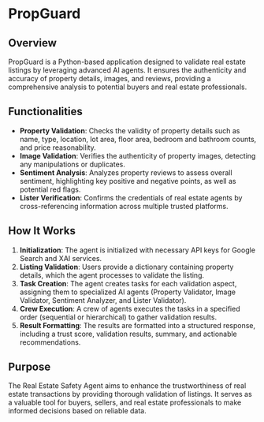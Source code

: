# PropGuard

## Overview
PropGuard is a Python-based application designed to validate real estate listings by leveraging advanced AI agents. It ensures the authenticity and accuracy of property details, images, and reviews, providing a comprehensive analysis to potential buyers and real estate professionals.

## Functionalities
- **Property Validation**: Checks the validity of property details such as name, type, location, lot area, floor area, bedroom and bathroom counts, and price reasonability.
- **Image Validation**: Verifies the authenticity of property images, detecting any manipulations or duplicates.
- **Sentiment Analysis**: Analyzes property reviews to assess overall sentiment, highlighting key positive and negative points, as well as potential red flags.
- **Lister Verification**: Confirms the credentials of real estate agents by cross-referencing information across multiple trusted platforms.

## How It Works
1. **Initialization**: The agent is initialized with necessary API keys for Google Search and XAI services.
2. **Listing Validation**: Users provide a dictionary containing property details, which the agent processes to validate the listing.
3. **Task Creation**: The agent creates tasks for each validation aspect, assigning them to specialized AI agents (Property Validator, Image Validator, Sentiment Analyzer, and Lister Validator).
4. **Crew Execution**: A crew of agents executes the tasks in a specified order (sequential or hierarchical) to gather validation results.
5. **Result Formatting**: The results are formatted into a structured response, including a trust score, validation results, summary, and actionable recommendations.

## Purpose
The Real Estate Safety Agent aims to enhance the trustworthiness of real estate transactions by providing thorough validation of listings. It serves as a valuable tool for buyers, sellers, and real estate professionals to make informed decisions based on reliable data.
